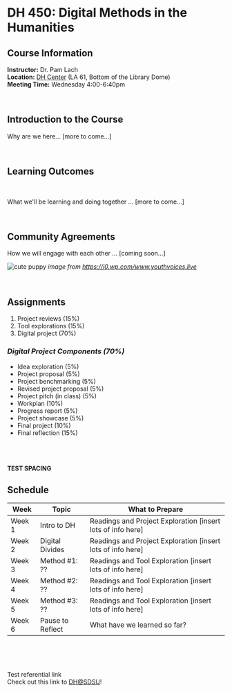# DH 450: Digital Methods in the Humanities

## Course Information

**Instructor:** Dr. Pam Lach\
**Location:** [DH Center](https://library.sdsu.edu/dh) (LA 61, Bottom of the Library Dome)\
**Meeting Time:** Wednesday 4:00-6:40pm

<br/>

## Introduction to the Course

Why are we here... [more to come...]

<br/>

## Learning Outcomes

<br/>

What we'll be learning and doing together ... [more to come...]

<br/>

## Community Agreements

How we will engage with each other ... [coming soon...]

![cute puppy](https://i0.wp.com/www.youthvoices.live/wp-content/uploads/2018/03/PUPPY.jpg?fit=980%2C490&ssl=1)
*image from https://i0.wp.com/www.youthvoices.live*

<br/>

## Assignments

1. Project reviews (15%)
2. Tool explorations (15%)
3. Digital project (70%)

### *Digital Project Components (70%)*

* Idea exploration (5%)
* Project proposal (5%)
* Project benchmarking (5%)
* Revised project proposal (5%)
* Project pitch (in class) (5%)
* Workplan (10%)
* Progress report (5%)
* Project showcase (5%)
* Final project (10%)
* Final reflection (15%)

\
\
\
**TEST SPACING**

<!--THIS IS A COMMENT: he backlash only works as line break when there is no markdown following it, at least not in VS Code ;-)  Or maybe just certain markdown (like headers and lists?)-->


## Schedule ##

| **Week**     | **Topic**   |  **What to Prepare**  |
|--------------|---------------------|---------------------------|
| Week 1  | Intro to DH | Readings and Project Exploration [insert lots of info here] |
| Week 2 |  Digital Divides | Readings and Project Exploration [insert lots of info here] |
| Week 3 | Method #1: ?? | Readings and Tool Exploration [insert lots of info here] |
| Week 4| Method #2: ?? | Readings and Tool Exploration [insert lots of info here] |
| Week 5 | Method #3: ?? | Readings and Tool Exploration [insert lots of info here] |
| Week 6 | Pause to Reflect| What have we learned so far? |

<br/>
<br/>
<br/>


Test referential link\
Check out this link to [DH@SDSU][1]!

[1]:dh.sdsu.edu
